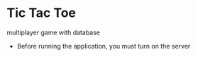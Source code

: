 # Tic Tac Toe
multiplayer game with database

- Before running the application, you must turn on the server
